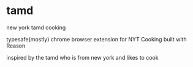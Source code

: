 # tamd

new york tamd cooking 

typesafe(mostly) chrome browser extension for NYT Cooking built with Reason

inspired by the tamd who is from new york and likes to cook

